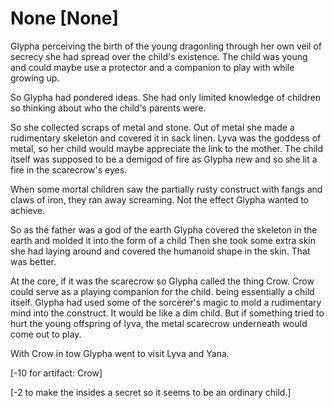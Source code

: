 # None [None]
Glypha perceiving the birth of the young dragonling through her own veil of secrecy she had spread over the child's existence. The child was young and could maybe use a protector and a companion to play with while growing up.

So Glypha had pondered ideas. She had only limited knowledge of children so thinking about who the child's parents were. 

So she collected scraps of metal and stone. Out of metal she made a rudimentary skeleton and covered it in sack linen. Lyva was the goddess of metal, so her child would maybe appreciate the link to the mother. The child itself was supposed to be a demigod of fire as Glypha new and so she lit a fire in the scarecrow's eyes. 

When some mortal children saw the partially rusty construct with fangs and claws of iron, they ran away screaming. Not the effect Glypha wanted to achieve. 

So as the father was a god of the earth Glypha covered the skeleton in the earth and molded it into the form of a child Then she took some extra skin she had laying around and covered the humanoid shape in the skin. That was better. 

At the core, if it was the scarecrow so Glypha called the thing Crow. Crow could serve as a playing companion for the child. being essentially a child itself. Glypha had used some of the sorcerer's magic to mold a rudimentary mind into the construct. It would be like a dim child. But if something tried to hurt the young offspring of lyva, the metal scarecrow underneath would come out to play.

With Crow in tow Glypha went to visit Lyva and Yana.

[-10 for artifact: Crow]

[-2 to make the insides a secret so it seems to be an ordinary child.]
